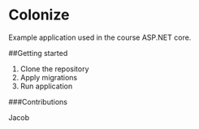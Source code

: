 # Colonize

Example application used in the course ASP.NET core.

##Getting started

1. Clone the repository
2. Apply migrations
3. Run application

###Contributions

Jacob
